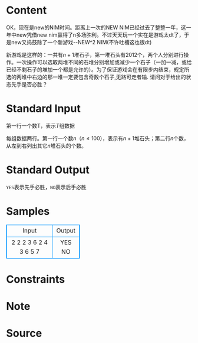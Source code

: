 
# Content

OK，现在是new的NIM时间。距离上一次的NEW NIM已经过去了整整一年，这一年中new凭借new nim赢得了n多场胜利。不过天天玩一个实在是游戏太dt了，于是new又捣鼓除了一个新游戏--NEW^2 NIM(不许吐槽这也很dt)

新游戏是这样的：一共有$n+1$堆石子，第一堆石头有$2012$个，两个人分别进行操作。一次操作可以选取两堆不同的石堆分别增加或减少一个石子（一加一减，或给已经不剩石子的堆加一个都是允许的）。为了保证游戏会在有限步内结束，规定所选的两堆中右边的那一堆一定要包含奇数个石子,无路可走者输.
请问对于给出的状态先手是否必胜？

# Standard Input

第一行一个数T，表示$T$组数据

每组数据两行。第一行一个数$n$（$n\leq 100$），表示有$n+1$堆石头；第二行$n$个数，从左到右列出其它$n$堆石头的个数。

# Standard Output

`YES`表示先手必胜，`NO`表示后手必胜

# Samples

<style>
        table,table tr th, table tr td { border:1px solid #0094ff; }
        table { width: 200px; min-height: 25px; line-height: 25px; text-align: center; border-collapse: collapse;}   
    </style>
<table>
	<tr>
		<td>Input</td>
		<td>Output</td>
	</tr>
<tr><td>2
2
2 3
6
2 4 3 6 5 7</td><td>YES
NO</td></tr></table>


# Constraints



# Note



# Source


